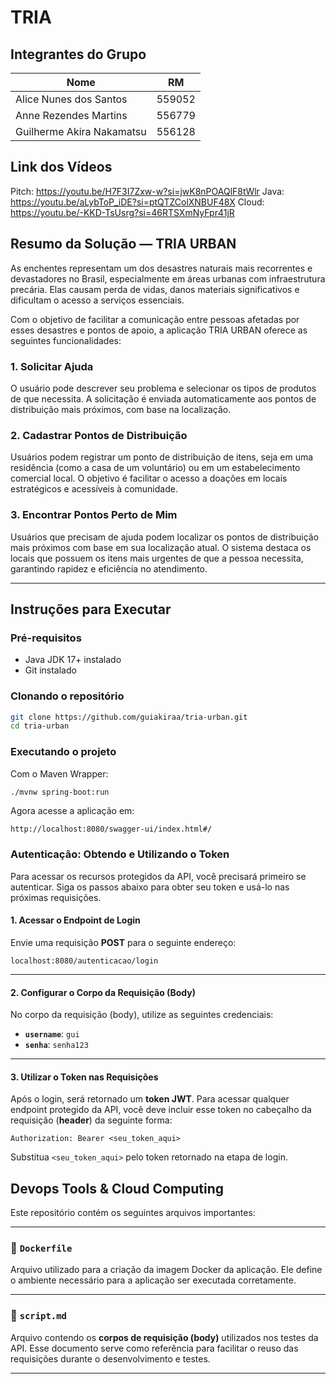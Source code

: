 # TRIA

## Integrantes do Grupo

| Nome                      | RM      |
|---------------------------|---------|
| Alice Nunes dos Santos    | 559052  |
| Anne Rezendes Martins     | 556779  |
| Guilherme Akira Nakamatsu | 556128  |

## Link dos Vídeos

Pitch: https://youtu.be/H7F3I7Zxw-w?si=jwK8nPOAQlF8tWlr
Java: https://youtu.be/aLybToP_iDE?si=ptQTZColXNBUF48X
Cloud: https://youtu.be/-KKD-TsUsrg?si=46RTSXmNyFpr41jR

## Resumo da Solução — TRIA URBAN

As enchentes representam um dos desastres naturais mais recorrentes e devastadores no Brasil, especialmente em áreas urbanas com infraestrutura precária. Elas causam perda de vidas, danos materiais significativos e dificultam o acesso a serviços essenciais.

Com o objetivo de facilitar a comunicação entre pessoas afetadas por esses desastres e pontos de apoio, a aplicação TRIA URBAN oferece as seguintes funcionalidades:

### 1. Solicitar Ajuda
O usuário pode descrever seu problema e selecionar os tipos de produtos de que necessita. A solicitação é enviada automaticamente aos pontos de distribuição mais próximos, com base na localização.

### 2. Cadastrar Pontos de Distribuição
Usuários podem registrar um ponto de distribuição de itens, seja em uma residência (como a casa de um voluntário) ou em um estabelecimento comercial local. O objetivo é facilitar o acesso a doações em locais estratégicos e acessíveis à comunidade.

### 3. Encontrar Pontos Perto de Mim
Usuários que precisam de ajuda podem localizar os pontos de distribuição mais próximos com base em sua localização atual. O sistema destaca os locais que possuem os itens mais urgentes de que a pessoa necessita, garantindo rapidez e eficiência no atendimento.

---

## Instruções para Executar

### Pré-requisitos

- Java JDK 17+ instalado
- Git instalado

### Clonando o repositório

```bash
git clone https://github.com/guiakiraa/tria-urban.git
cd tria-urban
```

### Executando o projeto

Com o Maven Wrapper:

```bash
./mvnw spring-boot:run
```

Agora acesse a aplicação em:

```
http://localhost:8080/swagger-ui/index.html#/
```

### Autenticação: Obtendo e Utilizando o Token

Para acessar os recursos protegidos da API, você precisará primeiro se autenticar. Siga os passos abaixo para obter seu token e usá-lo nas próximas requisições.

#### 1. Acessar o Endpoint de Login

Envie uma requisição **POST** para o seguinte endereço:

`localhost:8080/autenticacao/login`

---

#### 2. Configurar o Corpo da Requisição (Body)

No corpo da requisição (body), utilize as seguintes credenciais:

* **`username`**: `gui`
* **`senha`**: `senha123`

---

#### 3. Utilizar o Token nas Requisições

Após o login, será retornado um **token JWT**. Para acessar qualquer endpoint protegido da API, você deve incluir esse token no cabeçalho da requisição (**header**) da seguinte forma:

```
Authorization: Bearer <seu_token_aqui>
```

Substitua `<seu_token_aqui>` pelo token retornado na etapa de login.

## Devops Tools & Cloud Computing

Este repositório contém os seguintes arquivos importantes:

---

### 📄 `Dockerfile`

Arquivo utilizado para a criação da imagem Docker da aplicação. Ele define o ambiente necessário para a aplicação ser executada corretamente.

---

### 📄 `script.md`

Arquivo contendo os **corpos de requisição (body)** utilizados nos testes da API. Esse documento serve como referência para facilitar o reuso das requisições durante o desenvolvimento e testes.

---
